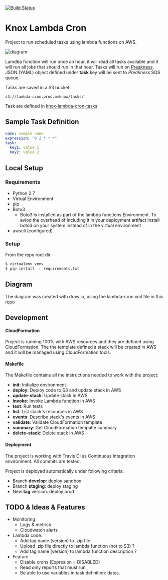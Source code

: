 [![Build Status](https://travis-ci.com/MediaMath/knox-lambda-cron.svg?token=tMt81cZ8XUGin1RurU5s&branch=master)](https://travis-ci.com/MediaMath/knox-lambda-cron)

# Knox Lambda Cron

Project to run scheduled tasks using lambda functions on AWS.

![diagram](/diagram.png)

Lamdba function will run once an hour, it will read all tasks available and it
will run all jobs that should run in that hour.
Tasks will run on [Preakness](https://github.com/MediaMath/preakness). JSON (YAML) object
defined under **task** key will be sent to *Preakness* SQS queue.

Tasks are saved in a S3 bucket:

```
s3://lambda-cron.prod.mmknox/tasks/
```

Task are defined in [knox-lambda-cron-tasks](https://github.com/MediaMath/knox-lambda-cron-tasks)

## Sample Task Definition

``` yaml
name: sample name
expression: "0 2 * * *"
task:
  key1: value 1
  key2: value 2
```

## Local Setup

### Requirements
- Python 2.7
- Virtual Environment
- pip
- Boto3
  - Boto3 is installed as part of the lambda functions Environment.  To aviod the overhead of including it in your deployment artifact install boto3 on your system instead of in the virtual environment
- awscli (configured)

### Setup
From the repo root dir
``` bash
$ virtualenv venv
$ pip install -r requirements.txt
```

## Diagram
The diagram was created with draw.io, using the lambda-cron.xml file in this repo

## Development

#### CloudFormation
Project is running 100% with AWS resources and they are defined using CloudFormation.
The the template defined a stack will be created in AWS and it will be managed using
CloudFormation tools.

#### Makefile
The Makefile contains all the instructions needed to work with the project:

* **init**: Initialize environment
* **deploy**: Deploy code to S3 and update stack in AWS
* **update-stack**: Update stack in AWS
* **invoke**: Invoke Lambda function in AWS
* **test**: Run tests
* **list**: List stack's resources in AWS
* **events**: Describe stack's events in AWS
* **validate**: Validate CloudFormation template
* **summary**: Get CloudFormation tempalte summary
* **delete-stack**: Delete stack in AWS

#### Deployment
The project is working with Travis CI as Continuous Integration environment. All commits are
tested.

Project is deployed automatically under following criteria:

* Branch **develop**: deploy sandbox
* Branch **staging**: deploy staging
* New **tag** version: deploy prod

## TODO & Ideas & Features

* Monitoring
    * Logs & metrics
    * Cloudwatch alerts
* Lambda code:
    * Add tag name (version) to .zip file
    * Upload .zip file directly to lambda function (not to S3) ?
    * Add tag name (version) to lambda function description ?
* Feature
    * Disable crons (Expresion = DISABLED)
    * Read only reports that must run
    * Be able to use variables in task definition: dates.